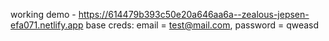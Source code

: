working demo - https://614479b393c50e20a646aa6a--zealous-jepsen-efa071.netlify.app
base creds: email = test@mail.com, password = qweasd
